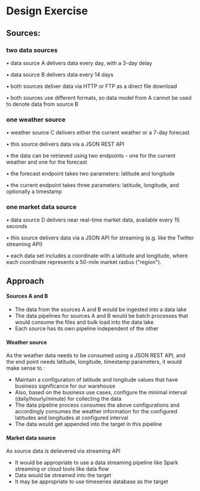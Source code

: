 # Design Exercise

## Sources:
### two data sources
•	data source A delivers data every day, with a 3-day delay

•	data source B delivers data every 14 days

•	both sources deliver data via HTTP or FTP as a direct file download

•	both sources use different formats, so data model from A cannot be used to denote data from source B
### one weather source
•	weather source C delivers either the current weather or a 7-day forecast

•	this source delivers data via a JSON REST API

•	the data can be retrieved using two endpoints - one for the current weather and one for the forecast

•	the forecast endpoint takes two parameters: latitude and longitude

•	the current endpoint takes three parameters: latitude, longitude, and optionally a timestamp
### one market data source
•	data source D delivers near real-time market data, available every 15 seconds

•	this source delivers data via a JSON API for streaming (e.g. like the Twitter streaming API)

•	each data set includes a coordinate with a latitude and longitude, where each coordinate represents a 50-mile market radius ("region").


## Approach

#### Sources A and B
* The data from the sources A and B would be ingested into a data lake
* The data pipelines for sources A and B would be batch processes that would consume the files and bulk load into the data lake
* Each source has its own pipeline independent of the other

#### Weather source

As the weather data needs to be consumed using a JSON REST API, and the end point needs latitude, longitude, timestamp parameters, it would make sense to :

* Maintain a configuration of latitude and longitude values that have business significance for our warehouse
* Also, based on the business use cases, configure the minimal interval (daily/hourly/minute) for collecting the data
* The data pipeline process consumes the above configurations and accordingly consumes the weather information for the configured latitudes and longitudes at configured interval
* The data would get appended into the target in this pipeline

#### Market data source

As source data is delievered via streaming API

* It would be appropriate to use a data streaming pipeline like Spark streaming or cloud tools like data flow
* Data would be streamed into the target
* It may be appropriate to use timeseries database as the target
